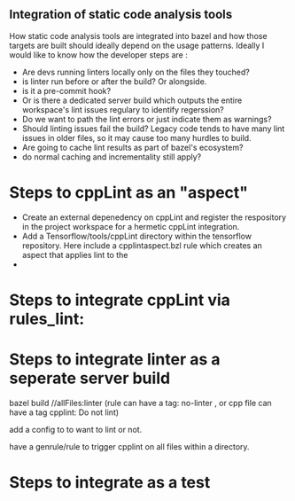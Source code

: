 ## Integration of static code analysis tools
How static code analysis tools are integrated into bazel and how those targets are built should ideally depend on the usage patterns. 
Ideally I would like to know how the developer steps are : 
- Are devs running linters locally only on the files they touched?
- is linter run before or after the build? Or alongside.
- is it a pre-commit hook?
- Or is there a dedicated server build which outputs the entire workspace's lint issues regulary to identify regerssion?
- Do we want to path the lint errors or just indicate them as warnings?
- Should linting issues fail the build? Legacy code tends to have many lint issues in older files, so it may cause too many hurdles to build.
- Are going to cache lint results as part of bazel's ecosystem?
- do normal caching and incrementality still apply?
  

# Steps to cppLint as an "aspect"

- Create an external depenedency on cppLint and register the respository in the project workspace for a hermetic cppLint integration.
- Add a Tensorflow/tools/cppLint directory within the tensorflow repository. Here include a cpplintaspect.bzl rule which creates an aspect that applies lint to the 
- 


# Steps to integrate cppLint via rules_lint: 

# Steps to integrate linter as a seperate server build 
 bazel build //allFiles:linter  (rule can have a tag: no-linter , or cpp file can have a tag cpplint: Do not lint)

 add a config to to want to lint or not. 

 have a genrule/rule to trigger cpplint on all files within a directory. 
# Steps to integrate as a test
